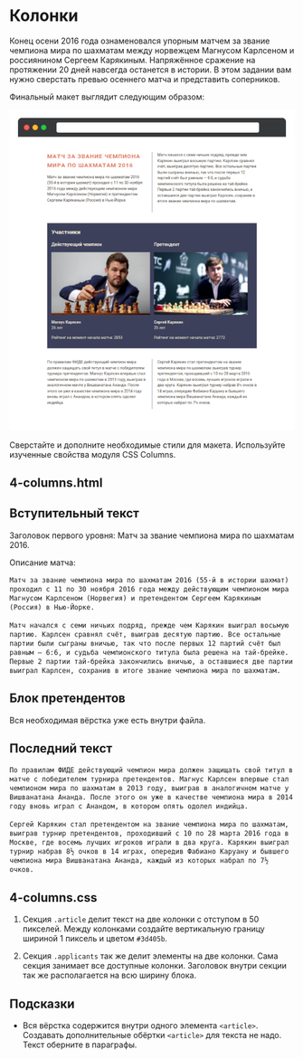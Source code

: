 # Колонки

Конец осени 2016 года ознаменовался упорным матчем за звание чемпиона мира по шахматам между норвежцем Магнусом Карлсеном и россиянином Сергеем Карякиным. Напряжённое сражение на протяжении 20 дней навсегда останется в истории. В этом задании вам нужно сверстать превью осеннего матча и представить соперников.

Финальный макет выглядит следующим образом:

![Финальный макет](./assets/4.png)

Сверстайте и дополните необходимые стили для макета. Используйте изученные свойства модуля CSS Columns.

## 4-columns.html

## Вступительный текст

Заголовок первого уровня: Матч за звание чемпиона мира по шахматам 2016.

Описание матча:

```
Матч за звание чемпиона мира по шахматам 2016 (55-й в истории шахмат) проходил с 11 по 30 ноября 2016 года между действующим чемпионом мира Магнусом Карлсеном (Норвегия) и претендентом Сергеем Карякиным (Россия) в Нью-Йорке.

Матч начался с семи ничьих подряд, прежде чем Карякин выиграл восьмую партию. Карлсен сравнял счёт, выиграв десятую партию. Все остальные партии были сыграны вничью, так что после первых 12 партий счёт был равным — 6:6, и судьба чемпионского титула была решена на тай-брейке. Первые 2 партии тай-брейка закончились вничью, а оставшиеся две партии выиграл Карлсен, сохранив в итоге звание чемпиона мира по шахматам.
```

## Блок претендентов

Вся необходимая вёрстка уже есть внутри файла.

## Последний текст

```
По правилам ФИДЕ действующий чемпион мира должен защищать свой титул в матче с победителем турнира претендентов. Магнус Карлсен впервые стал чемпионом мира по шахматам в 2013 году, выиграв в аналогичном матче у Вишванатана Ананда. После этого он уже в качестве чемпиона мира в 2014 году вновь играл с Анандом, в котором опять одолел индийца.

Сергей Карякин стал претендентом на звание чемпиона мира по шахматам, выиграв турнир претендентов, проходивший с 10 по 28 марта 2016 года в Москве, где восемь лучших игроков играли в два круга. Карякин выиграл турнир набрав 8½ очков в 14 играх, опередив Фабиано Каруану и бывшего чемпиона мира Вишванатана Ананда, каждый из которых набрал по 7½ очков.
```

## 4-columns.css

1. Секция `.article` делит текст на две колонки с отступом в 50 пикселей. Между колонками создайте вертикальную границу шириной 1 пиксель и цветом `#3d405b`.

2. Секция `.applicants` так же делит элементы на две колонки. Сама секция занимает все доступные колонки. Заголовок внутри секции так же располагается на всю ширину блока.

## Подсказки

- Вся вёрстка содержится внутри одного элемента `<article>`. Создавать дополнительные обёртки `<article>` для текста не надо. Текст оберните в параграфы.
